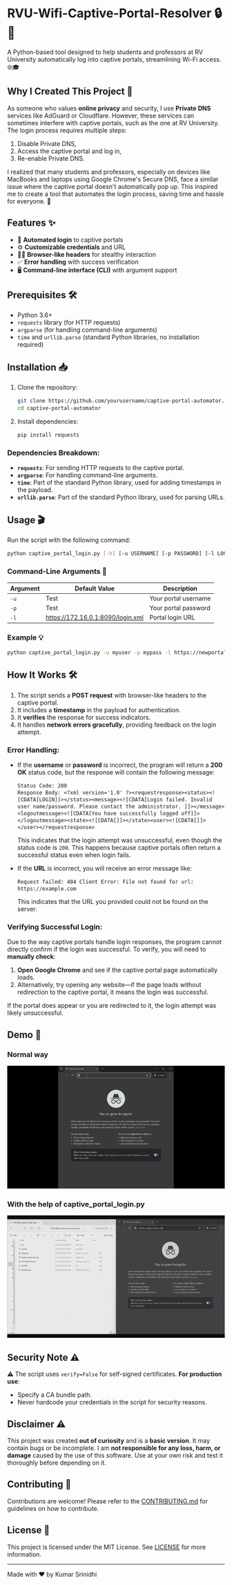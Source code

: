 # RVU-Wifi-Captive-Portal-Resolver 🔒🤖  
A Python-based tool designed to help students and professors at RV University automatically log into captive portals, streamlining Wi-Fi access. 🌐🎓

## Why I Created This Project 🤔  
As someone who values **online privacy** and security, I  use **Private DNS** services like AdGuard or Cloudflare. However, these services can sometimes interfere with captive portals, such as the one at RV University. The login process requires multiple steps:

1. Disable Private DNS,  
2. Access the captive portal and log in,  
3. Re-enable Private DNS.

I realized that many students and professors, especially on devices like MacBooks and laptops using Google Chrome's Secure DNS, face a similar issue where the captive portal doesn't automatically pop up. This inspired me to create a tool that automates the login process, saving time and hassle for everyone. 🚀

## Features ✨  
- 🔑 **Automated login** to captive portals  
- ⚙️ **Customizable credentials** and URL  
- 🕵️‍♂️ **Browser-like headers** for stealthy interaction  
- ✅ **Error handling** with success verification  
- 🖥️ **Command-line interface (CLI)** with argument support  

## Prerequisites 🛠️  
- Python 3.6+  
- `requests` library (for HTTP requests)  
- `argparse` (for handling command-line arguments)  
- `time` and `urllib.parse` (standard Python libraries, no installation required)  

## Installation 📥  
1. Clone the repository:
   ```bash
   git clone https://github.com/yourusername/captive-portal-automator.git
   cd captive-portal-automator
   ```

2. Install dependencies:
   ```bash
   pip install requests
   ```

### Dependencies Breakdown:
- **`requests`**: For sending HTTP requests to the captive portal.  
- **`argparse`**: For handling command-line arguments.  
- **`time`**: Part of the standard Python library, used for adding timestamps in the payload.  
- **`urllib.parse`**: Part of the standard Python library, used for parsing URLs.  

## Usage 🎬  
Run the script with the following command:
```bash
python captive_portal_login.py [-h] [-u USERNAME] [-p PASSWORD] [-l LOGIN_URL]
```

### Command-Line Arguments 🔧
| Argument | Default Value | Description |
|----------|---------------|-------------|
| `-u` | Test | Your portal username |
| `-p` | Test | Your portal password |
| `-l` | https://172.16.0.1:8090/login.xml | Portal login URL |

### Example 💡  
```bash
python captive_portal_login.py -u myuser -p mypass -l https://newportal/login.xml
```

## How It Works 🛠️  
1. The script sends a **POST request** with browser-like headers to the captive portal.  
2. It includes a **timestamp** in the payload for authentication.  
3. It **verifies** the response for success indicators.  
4. It handles **network errors gracefully**, providing feedback on the login attempt.  

### Error Handling:  
- If the **username** or **password** is incorrect, the program will return a **200 OK** status code, but the response will contain the following message:  
  ```
  Status Code: 200  
  Response Body: <?xml version='1.0' ?><requestresponse><status><![CDATA[LOGIN]]></status><message><![CDATA[Login failed. Invalid user name/password. Please contact the administrator. ]]></message><logoutmessage><![CDATA[You have successfully logged off]]></logoutmessage><state><![CDATA[]]></state><user><![CDATA[]]></user></requestresponse>
  ```
  This indicates that the login attempt was unsuccessful, even though the status code is `200`. This happens because captive portals often return a successful status even when login fails.  

- If the **URL** is incorrect, you will receive an error message like:  
  ```
  Request failed: 404 Client Error: File not found for url: https://example.com
  ```  
  This indicates that the URL you provided could not be found on the server.  

### Verifying Successful Login:  
Due to the way captive portals handle login responses, the program cannot directly confirm if the login was successful. To verify, you will need to **manually check**:  
1. **Open Google Chrome** and see if the captive portal page automatically loads.  
2. Alternatively, try opening any website—if the page loads without redirection to the captive portal, it means the login was successful.

If the portal does appear or you are redirected to it, the login attempt was likely unsuccessful.

## Demo 🎥

### Normal way

![Before Video](https://github.com/KumarSrinidhi/RVU-Wifi-Captive-Portal-Resolver/blob/main/videos/Before.gif?raw=true)

### With the help of captive_portal_login.py

![After Video](https://github.com/KumarSrinidhi/RVU-Wifi-Captive-Portal-Resolver/blob/main/videos/after.gif?raw=true)

## Security Note ⚠️  
⚠️ The script uses `verify=False` for self-signed certificates. **For production use**:  
- Specify a CA bundle path.  
- Never hardcode your credentials in the script for security reasons.

## Disclaimer ⚠️  
This project was created **out of curiosity** and is a **basic version**. It may contain bugs or be incomplete. I am **not responsible for any loss, harm, or damage** caused by the use of this software. Use at your own risk and test it thoroughly before depending on it.

## Contributing 🤝  
Contributions are welcome! Please refer to the [CONTRIBUTING.md](CONTRIBUTING.md) for guidelines on how to contribute.

## License 📜  
This project is licensed under the MIT License. See [LICENSE](LICENSE) for more information.

---

Made with ❤️ by Kumar Srinidhi
